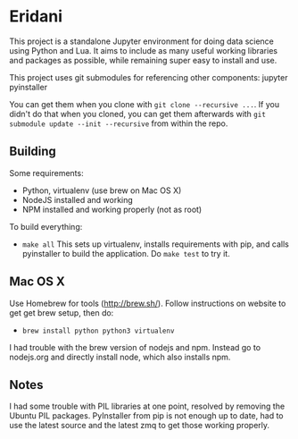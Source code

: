 # Eridani

This project is a standalone Jupyter environment for doing data science
using Python and Lua. It aims to include as many useful working libraries
and packages as possible, while remaining super easy to install and use.

This project uses git submodules for referencing other components:
    jupyter
    pyinstaller

You can get them when you clone with `git clone --recursive ...`. If you
didn't do that when you cloned, you can get them afterwards with
`git submodule update --init --recursive` from within the repo.

## Building

Some requirements:
* Python, virtualenv (use brew on Mac OS X)
* NodeJS installed and working
* NPM installed and working properly (not as root)

To build everything:
* `make all`
This sets up virtualenv, installs requirements with pip, and calls
pyinstaller to build the application. Do `make test` to try it.

## Mac OS X

Use Homebrew for tools (http://brew.sh/). Follow instructions on website to
get get brew setup, then do:
* `brew install python python3 virtualenv`

I had trouble with the brew version of nodejs and npm. Instead go to nodejs.org
and directly install node, which also installs npm.


## Notes

I had some trouble with PIL libraries at one point, resolved by removing
the Ubuntu PIL packages. PyInstaller from pip is not enough up to date,
had to use the latest source and the latest zmq to get those working
properly.

